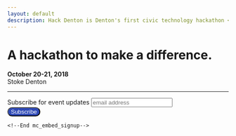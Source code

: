 ```yaml
---
layout: default
description: Hack Denton is Denton's first civic technology hackathon <br> focused on addressing civic problems through technology.
---
```


<style type="text/css" media="screen">
  .page-header {
    background-image: url(./assets/images/background-header.jpg);
    background-position: 50%;
    background-size: cover;
    height: 100vh;
    color: white;
  }
</style>

<div class="container">
  <h1 class="text-center">A hackathon to make a difference.</h1>
  <p  class="text-center"><strong>October 20-21, 2018</strong><br> Stoke Denton</p>
  <hr>
  <p>
	  	<!-- Begin MailChimp Signup Form -->
	<link href="//cdn-images.mailchimp.com/embedcode/horizontal-slim-10_7.css" rel="stylesheet" type="text/css">
	<style type="text/css">
		/* Add your own MailChimp form style overrides in your site stylesheet or in this style block.
		   We recommend moving this block and the preceding CSS link to the HEAD of your HTML file. */
		   #mc_embed_signup .button {
		   	background-color: #2E49B6;
		   	color: white;
		   	border-radius: 20px;
		   }
	</style>
	<div id="mc_embed_signup">
	<form action="https://techmill.us8.list-manage.com/subscribe/post?u=1653492a9dbf5e49c27ed87e1&amp;id=4493265655" method="post" id="mc-embedded-subscribe-form" name="mc-embedded-subscribe-form" class="validate" target="_blank" novalidate>
	    <div id="mc_embed_signup_scroll">
		<label for="mce-EMAIL">Subscribe for event updates</label>
		<input type="email" value="" name="EMAIL" class="email" id="mce-EMAIL" placeholder="email address" required>
	    <!-- real people should not fill this in and expect good things - do not remove this or risk form bot signups-->
	    <div style="position: absolute; left: -5000px;" aria-hidden="true"><input type="text" name="b_1653492a9dbf5e49c27ed87e1_4493265655" tabindex="-1" value=""></div>
	    <div class="clear"><input type="submit" value="Subscribe" name="subscribe" id="mc-embedded-subscribe" class="button"></div>
	    </div>
	</form>
	</div>

	<!--End mc_embed_signup-->
  </p>
</div>
